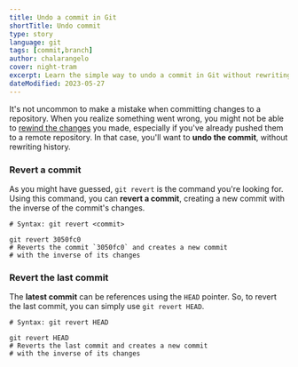 ```yaml
---
title: Undo a commit in Git
shortTitle: Undo commit
type: story
language: git
tags: [commit,branch]
author: chalarangelo
cover: night-tram
excerpt: Learn the simple way to undo a commit in Git without rewriting history.
dateModified: 2023-05-27
---
```


It's not uncommon to make a mistake when committing changes to a repository. When you realize something went wrong, you might not be able to [rewind the changes](/git/s/rewind-to-commit) you made, especially if you've already pushed them to a remote repository. In that case, you'll want to **undo the commit**, without rewriting history.

### Revert a commit

As you might have guessed, `git revert` is the command you're looking for. Using this command, you can **revert a commit**, creating a new commit with the inverse of the commit's changes.

```shell
# Syntax: git revert <commit>

git revert 3050fc0
# Reverts the commit `3050fc0` and creates a new commit
# with the inverse of its changes
```

### Revert the last commit

The **latest commit** can be references using the `HEAD` pointer. So, to revert the last commit, you can simply use `git revert HEAD`.

```shell
# Syntax: git revert HEAD

git revert HEAD
# Reverts the last commit and creates a new commit
# with the inverse of its changes
```
